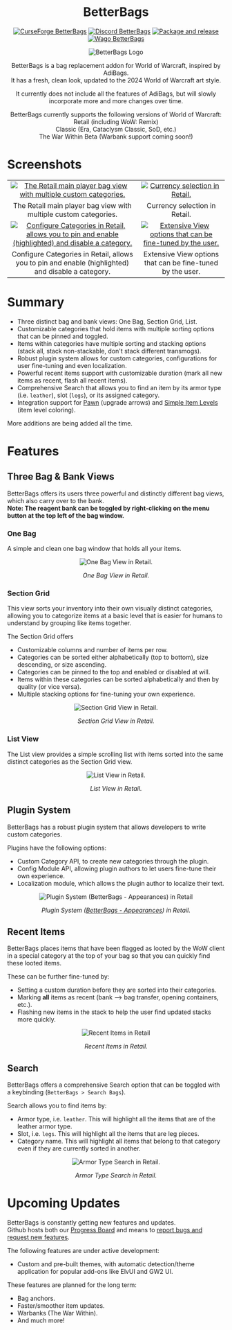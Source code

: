 <div align="center" style="text-align:center">

# BetterBags
[![CurseForge BetterBags](https://img.shields.io/badge/CurseForge-BetterBags-F16436.svg?style=flat)](https://www.curseforge.com/wow/addons/better-bags)
[![Discord BetterBags](https://img.shields.io/badge/Discord-BetterBags-5865F2.svg?style=flat)](https://discord.gg/a6DQuK8hV7)
[![Package and release](https://github.com/Cidan/BetterBags/actions/workflows/release.yml/badge.svg)](https://github.com/Cidan/BetterBags/actions/workflows/release.yml)
[![Wago BetterBags](https://img.shields.io/badge/Wago-BetterBags-C1272D.svg?style=flat)](https://addons.wago.io/addons/betterbags/versions?stability=stable)


<img src="https://i.imgur.com/AyITAAV.png" alt="BetterBags Logo">

BetterBags is a bag replacement addon for World of Warcraft, inspired by AdiBags.  
It has a fresh, clean look, updated to the 2024 World of Warcraft art style.

It currently does not include all the features of AdiBags, but will slowly incorporate more and more changes over time.

BetterBags currently supports the following versions of World of Warcraft:  
Retail (including WoW: Remix)  
Classic (Era, Cataclysm Classic, SoD, etc.)  
The War Within Beta (Warbank support coming soon!)
</div>

# Screenshots

<table>
	<tr>
		<td align="middle">
			<a href="https://i.imgur.com/3gYANZp.png" target="_blank"><img src="https://i.imgur.com/3gYANZp.png" alt="The Retail main player bag view with multiple custom categories."></a></td>
		</td>
		<td align="middle">
			<a href="https://i.imgur.com/JFkb968.png" target="_blank"><img src="https://i.imgur.com/JFkb968.png" alt="Currency selection in Retail."></a></td>
		</td>
	</tr>
	<tr>
		<td align="middle">
			The Retail main player bag view with multiple custom categories.
		</td>
		<td align="middle">
			Currency selection in Retail.
		</td>
	</tr>
	<tr>
		<td align="middle">
			<a href="https://i.imgur.com/vJmB95P.png" target="_blank"><img src="https://i.imgur.com/vJmB95P.png" alt="Configure Categories in Retail, allows you to pin and enable (highlighted) and disable a category."></a></td>
		</td>
		<td align="middle">	
			<a href="https://i.imgur.com/COhpLdo.png" target="_blank"><img src="https://i.imgur.com/COhpLdo.png" alt="Extensive View options that can be fine-tuned by the user."></a></td>
		</td>
	</tr>
	<tr>
		<td align="middle">
			Configure Categories in Retail, allows you to pin and enable (highlighted) and disable a category.
		</td>
		<td align="middle">
			Extensive View options that can be fine-tuned by the user.
		</td>
	</tr>
</table>

# Summary
- Three distinct bag and bank views: One Bag, Section Grid, List.
- Customizable categories that hold items with multiple sorting options that can be pinned and toggled.
- Items within categories have multiple sorting and stacking options (stack all, stack non-stackable, don't stack different transmogs).
- Robust plugin system allows for custom categories, configurations for user fine-tuning and even localization.
- Powerful recent items support with customizable duration (mark all new items as recent, flash all recent items).
- Comprehensive Search that allows you to find an item by its armor type (i.e. `leather`), slot (`legs`), or its assigned category. 
- Integration support for [Pawn](https://www.curseforge.com/wow/addons/pawn) (upgrade arrows) and [Simple Item Levels](https://www.curseforge.com/wow/addons/simple-item-level) (item level coloring).

More additions are being added all the time.
# Features

## Three Bag & Bank Views
BetterBags offers its users three powerful and distinctly different bag views, which also carry over to the bank.  
**Note: The reagent bank can be toggled by right-clicking on the menu button at the top left of the bag window.**

### One Bag
A simple and clean one bag window that holds all your items.

<div align="center" style="text-align:center">
<img src="https://i.imgur.com/Gu5a3x9.png" alt="One Bag View in Retail.">

*One Bag View in Retail.*
</div>

### Section Grid
This view sorts your inventory into their own visually distinct categories, allowing you to categorize items at a basic level that is easier for humans to understand by grouping like items together. 

The Section Grid offers
- Customizable columns and number of items per row.
- Categories can be sorted either alphabetically (top to bottom), size descending, or size ascending.
- Categories can be pinned to the top and enabled or disabled at will.
- Items within these categories can be sorted alphabetically and then by quality (or vice versa).
- Multiple stacking options for fine-tuning your own experience.

<div align="center" style="text-align:center">
<img src="https://i.imgur.com/JLlOHxR.png" alt="Section Grid View in Retail.">

*Section Grid View in Retail.*
</div>

### List View
The List view provides a simple scrolling list with items sorted into the same distinct categories as the Section Grid view.

<div align="center" style="text-align:center">
<img src="https://i.imgur.com/Q8NbPwp.png" alt="List View in Retail.">  

*List View in Retail.*
</div>

## Plugin System
BetterBags has a robust plugin system that allows developers to write custom categories.

Plugins have the following options:
- Custom Category API, to create new categories through the plugin.
- Config Module API, allowing plugin authors to let users fine-tune their own experience.
- Localization module, which allows the plugin author to localize their text.

<div align="center" style="text-align:center">
<img src="https://i.imgur.com/B6KTWAJ.png" alt="Plugin System (BetterBags - Appearances) in Retail">

*Plugin System (<a href="https://www.curseforge.com/wow/addons/betterbags-appearances">BetterBags - Appearances</a>) in Retail.*
</div>

## Recent Items
BetterBags places items that have been flagged as looted by the WoW client in a special category at the top of your bag so that you can quickly find these looted items.

These can be further fine-tuned by:
- Setting a custom duration before they are sorted into their categories.
- Marking **all** items as recent (bank --> bag transfer, opening containers, etc.).
- Flashing new items in the stack to help the user find updated stacks more quickly.

<div align="center" style="text-align:center">
<img src="https://i.imgur.com/svPb2eT.gif" alt="Recent Items in Retail">

*Recent Items in Retail.*
</div>

## Search
BetterBags offers a comprehensive Search option that can be toggled with a keybinding (`BetterBags > Search Bags`).

Search allows you to find items by:
- Armor type, i.e. `leather`. This will highlight all the items that are of the leather armor type.
- Slot, i.e. `legs`. This will highlight all the items that are leg pieces.
- Category name. This will highlight all items that belong to that category even if they are currently sorted in another.

<div align="center" style="text-align:center">
<img src="https://i.imgur.com/dKNAizb.png" alt="Armor Type Search in Retail.">

*Armor Type Search in Retail.*
</div>

# Upcoming Updates
BetterBags is constantly getting new features and updates.  
Github hosts both our [Progress Board](https://github.com/users/Cidan/projects/2) and means to [report bugs and request new features](https://github.com/Cidan/BetterBags/issues/new/choose).

The following features are under active development:
- Custom and pre-built themes, with automatic detection/theme application for popular add-ons like ElvUI and GW2 UI.

These features are planned for the long term:
- Bag anchors.
- Faster/smoother item updates.
- Warbanks (The War Within).
- And much more!